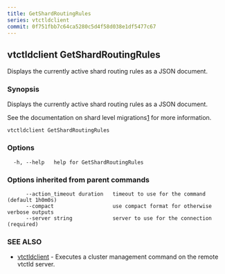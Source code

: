 ```yaml
---
title: GetShardRoutingRules
series: vtctldclient
commit: 0f751fbb7c64ca5280c5d4f58d038e1df5477c67
---
```

## vtctldclient GetShardRoutingRules

Displays the currently active shard routing rules as a JSON document.

### Synopsis

Displays the currently active shard routing rules as a JSON document.

See the documentation on shard level migrations[1] for more information.

[1]: https://vitess.io/docs/reference/vreplication/shardlevelmigrations/

```
vtctldclient GetShardRoutingRules
```

### Options

```
  -h, --help   help for GetShardRoutingRules
```

### Options inherited from parent commands

```
      --action_timeout duration   timeout to use for the command (default 1h0m0s)
      --compact                   use compact format for otherwise verbose outputs
      --server string             server to use for the connection (required)
```

### SEE ALSO

* [vtctldclient](../)	 - Executes a cluster management command on the remote vtctld server.

